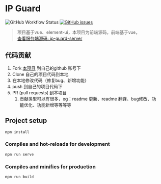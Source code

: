 # IP Guard 
![GitHub Workflow Status](https://img.shields.io/github/workflow/status/dbgee/ip-guard-client/client%20CI)
[![GitHub issues](https://img.shields.io/github/issues/dbgee/ip-guard-client)](https://github.com/dbgee/ip-guard-client/issues)
> 项目基于vue、element-ui，本项目为前端源码，前端基于vue，  
>[查看服务端源码: ip-guard-server](https://github.com/dbgee/ip-guard-server)

## 代码贡献
1. Fork [本项目](https://github.com/dbgee/ip-guard-client) 到自己的github 账号下
2. Clone 自己的项目代码到本地
3. 在本地修改代码（修复bug、新增功能）
4. push 到自己的项目代码下
5. PR (pull requests) 到本项目
    1. 贡献类型可以有很多，eg：readme 更新、readme 翻译、bug修改、功能优化、功能新增等等等等


## Project setup
```
npm install
```

### Compiles and hot-reloads for development
```
npm run serve
```

### Compiles and minifies for production
```
npm run build
```